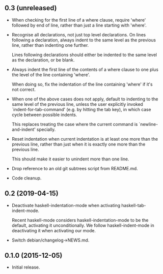 0.3 (unreleased)
----------------

- When checking for the first line of a where clause, require 'where'
  followed by end of line, rather than just a line starting with
  'where'.

- Recognise all declarations, not just top level declarations.  On
  lines following a declaration, always indent to the same level as
  the previous line, rather than indenting one further.

  Lines following declarations should either be indented to the same
  level as the declaration, or be blank.

- Always indent the first line of the contents of a where clause to
  one plus the level of the line containing 'where'.

  When doing so, fix the indentation of the line containing 'where' if
  it's not correct.

- When one of the above cases does not apply, default to indenting to
  the same level of the previous line, unless the user explicitly
  invoked `indent-for-tab-command' (e.g. by hitting the tab key), in
  which case cycle between possible indents.

  This replaces treating the case where the current command is
  `newline-and-indent' specially.

- Reset indentation when current indentation is at least one more than
  the previous line, rather than just when it is exactly one more than
  the previous line.

  This should make it easier to unindent more than one line.

- Drop reference to an old git subtrees script from README.md.

- Code cleanup.

0.2 (2019-04-15)
----------------

- Deactivate haskell-indentation-mode when activating
  haskell-tab-indent-mode.

  Recent haskell-mode considers haskell-indentation-mode to be the
  default, activating it unconditionally.  We follow
  haskell-indent-mode in deactivating it when activating our mode.

- Switch debian/changelog->NEWS.md.

0.1.0 (2015-12-05)
------------------

- Initial release.
